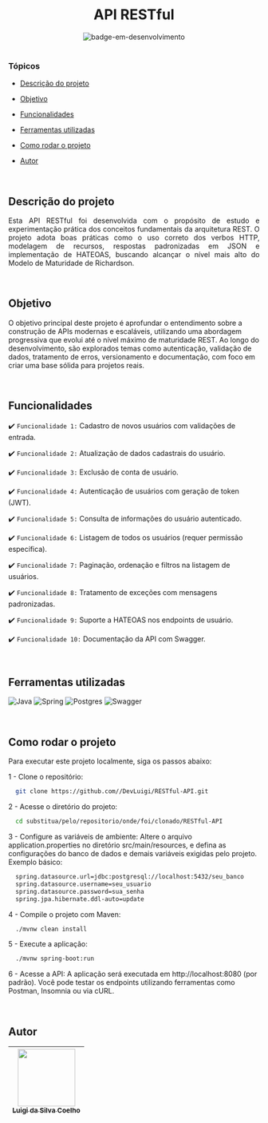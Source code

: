 
<div align="center">
    <h1> API RESTful </h1>
</div>


<div align="center">
   <img src="http://img.shields.io/static/v1?label=STATUS&message=EM%20DESENVOLVIMENTO&color=RED&style=for-the-badge" alt="badge-em-desenvolvimento"/>
</div>

<br>

### Tópicos 

- [Descrição do projeto](#descrição-do-projeto)

- [Objetivo](#objetivo)

- [Funcionalidades](#funcionalidades)

- [Ferramentas utilizadas](#ferramentas-utilizadas)

- [Como rodar o projeto](#como-rodar-o-projeto)

- [Autor](#autor)

<br>

## Descrição do projeto 
<p align="justify">
  Esta API RESTful foi desenvolvida com o propósito de estudo e experimentação prática dos conceitos fundamentais da arquitetura REST. O projeto adota boas práticas como o uso correto dos verbos HTTP, modelagem de recursos, respostas padronizadas em JSON e implementação de HATEOAS, buscando alcançar o nível mais alto do Modelo de Maturidade de Richardson.
</p>

<br>

## Objetivo
<p>
  O objetivo principal deste projeto é aprofundar o entendimento sobre a construção de APIs modernas e escaláveis, utilizando uma abordagem progressiva que evolui até o nível máximo de maturidade REST. Ao longo do desenvolvimento, são explorados temas como autenticação, validação de dados, tratamento de erros, versionamento e documentação, com foco em criar uma base sólida para projetos reais.
</p>

<br>

## Funcionalidades

:heavy_check_mark: `Funcionalidade 1:` Cadastro de novos usuários com validações de entrada.

:heavy_check_mark: `Funcionalidade 2:` Atualização de dados cadastrais do usuário.

:heavy_check_mark: `Funcionalidade 3:` Exclusão de conta de usuário.

:heavy_check_mark: `Funcionalidade 4:` Autenticação de usuários com geração de token (JWT).

:heavy_check_mark: `Funcionalidade 5:` Consulta de informações do usuário autenticado.

:heavy_check_mark: `Funcionalidade 6:` Listagem de todos os usuários (requer permissão específica).

:heavy_check_mark: `Funcionalidade 7:` Paginação, ordenação e filtros na listagem de usuários.

:heavy_check_mark: `Funcionalidade 8:` Tratamento de exceções com mensagens padronizadas.

:heavy_check_mark: `Funcionalidade 9:` Suporte a HATEOAS nos endpoints de usuário.

:heavy_check_mark: `Funcionalidade 10:` Documentação da API com Swagger.

<br>

## Ferramentas utilizadas
![Java](https://img.shields.io/badge/java-%23ED8B00.svg?style=for-the-badge&logo=openjdk&logoColor=white)
![Spring](https://img.shields.io/badge/spring-%236DB33F.svg?style=for-the-badge&logo=spring&logoColor=white)
![Postgres](https://img.shields.io/badge/postgres-%23316192.svg?style=for-the-badge&logo=postgresql&logoColor=white)
![Swagger](https://img.shields.io/badge/-Swagger-%23Clojure?style=for-the-badge&logo=swagger&logoColor=white)

<br>

## Como rodar o projeto

Para executar este projeto localmente, siga os passos abaixo:

1 - Clone o repositório:
~~~bash
  git clone https://github.com//DevLuigi/RESTful-API.git
~~~

2 - Acesse o diretório do projeto:
~~~bash
  cd substitua/pelo/repositorio/onde/foi/clonado/RESTful-API
~~~

3 - Configure as variáveis de ambiente:
Altere o arquivo application.properties no diretório src/main/resources, e defina as configurações do banco de dados e demais variáveis exigidas pelo projeto. Exemplo básico:
~~~bash
  spring.datasource.url=jdbc:postgresql://localhost:5432/seu_banco
  spring.datasource.username=seu_usuario
  spring.datasource.password=sua_senha
  spring.jpa.hibernate.ddl-auto=update
~~~

4 - Compile o projeto com Maven:
~~~bash
  ./mvnw clean install
~~~

5 - Execute a aplicação:
~~~bash
  ./mvnw spring-boot:run
~~~

6 - Acesse a API:
A aplicação será executada em http://localhost:8080 (por padrão). Você pode testar os endpoints utilizando ferramentas como Postman, Insomnia ou via cURL.

<br>

## Autor

| [<img src="https://avatars.githubusercontent.com/u/89977964?s=400&u=a0d21d2cf86edf9e2f66bcef496882e445f38f6d&v=4" width=115><br><sub>Luigi da Silva Coelho</sub>](https://github.com/DevLuigi) |
| :---: |
